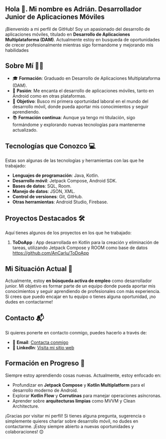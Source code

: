 ## Hola 👋. Mi nombre es Adrián. Desarrollador Junior de Aplicaciones Móviles
¡Bienvenido a mi perfil de GitHub! Soy un apasionado del desarrollo de aplicaciones móviles, titulado en **Desarrollo de Aplicaciones Multiplataforma (DAM)**. Actualmente estoy en busqueda de oportunidades de crecer profesionalmente mientras sigo formandome y mejorando mis habilidades

## Sobre Mí 🧑‍💻

- 🎓 **Formación**: Graduado en Desarrollo de Aplicaciones Multiplataforma (DAM).
- 📱 **Pasión**: Me encanta el desarrollo de aplicaciones móviles, tanto en Android como en otras plataformas.
- 🚀 **Objetivo**: Busco mi primera oportunidad laboral en el mundo del desarrollo móvil, donde pueda aportar mis conocimientos y seguir aprendiendo.
- 📚 **Formación continua**: Aunque ya tengo mi titulación, sigo formándome y explorando nuevas tecnologías para mantenerme actualizado.

## Tecnologías que Conozco 💻

Estas son algunas de las tecnologías y herramientas con las que he trabajado:

- **Lenguajes de programación**: Java, Kotlin.
- **Desarrollo móvil**: Jetpack Compose, Android SDK.
- **Bases de datos**: SQL, Room.
- **Manejo de datos**: JSON, XML.
- **Control de versiones**: Git, GitHub.
- **Otras herramientas**: Android Studio, Firebase.

## Proyectos Destacados 🛠️

Aquí tienes algunos de los proyectos en los que he trabajado:
1. **ToDoApp** : App desarrollada en Kotlin para la creación y eliminación de tareas, utilizando Jetpack Compose y ROOM como base de datos https://github.com/AnCarlu/ToDoApp

## Mi Situación Actual 🧐

Actualmente, estoy **en búsqueda activa de empleo** como desarrollador junior. Mi objetivo es formar parte de un equipo donde pueda aportar mis conocimientos y seguir aprendiendo de profesionales con más experiencia. Si crees que puedo encajar en tu equipo o tienes alguna oportunidad, ¡no dudes en contactarme!

## Contacto 📬

Si quieres ponerte en contacto conmigo, puedes hacerlo a través de:

- 📧 **Email**: [Contacta conmigo](mailto:adriancarrerolucha93@gmail.com)
- 💼 **LinkedIn**: [Visita mi sitio web](https://www.linkedin.com/in/adrian-carrero-lucha-a9b8b8177/)

## Formación en Progreso 📖

Siempre estoy aprendiendo cosas nuevas. Actualmente, estoy enfocado en:

- Profundizar en **Jetpack Compose** y **Kotlin Multiplatform** para el desarrollo moderno de Android.
- Explorar **Kotlin Flow** y **Corrutinas** para manejar operaciones asíncronas.
- Aprender sobre **arquitecturas limpias** como MVVM y Clean Architecture.

¡Gracias por visitar mi perfil! Si tienes alguna pregunta, sugerencia o simplemente quieres charlar sobre desarrollo móvil, no dudes en contactarme. ¡Estoy siempre abierto a nuevas oportunidades y colaboraciones! 😊
